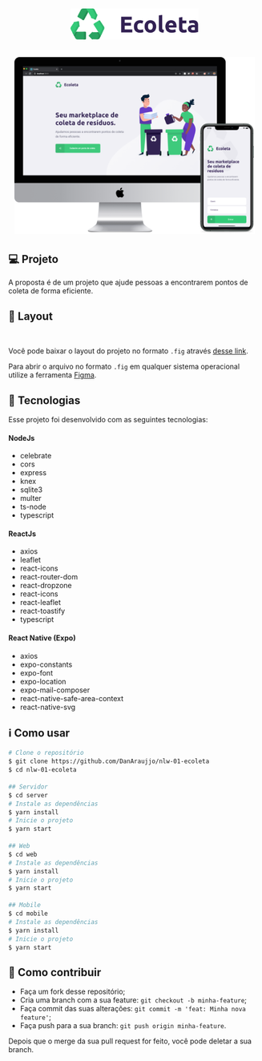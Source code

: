 <h1 align="center">
    <img alt="" title="" src=".github/logo.svg" width="256px" />
    <p>
     <img alt="" title="" src=".github/layout.png"  width="480px"/>
    </p>
</h1>

## 💻 Projeto

A proposta é de um projeto que ajude pessoas a encontrarem pontos de coleta de forma eficiente.

## 🔖 Layout

<img alt="" title="" src=".github/video.gif"  />

Você pode baixar o layout do projeto no formato `.fig` através [desse link](.github/Ecoleta.fig).

Para abrir o arquivo no formato `.fig` em qualquer sistema operacional utilize a ferramenta [Figma](https://figma.com).

## :rocket: Tecnologias

Esse projeto foi desenvolvido com as seguintes tecnologias:

#### NodeJs

- celebrate
- cors
- express
- knex
- sqlite3
- multer
- ts-node
- typescript

#### ReactJs

- axios
- leaflet
- react-icons
- react-router-dom
- react-dropzone
- react-icons
- react-leaflet
- react-toastify
- typescript

#### React Native (Expo)

- axios
- expo-constants
- expo-font
- expo-location
- expo-mail-composer
- react-native-safe-area-context
- react-native-svg

## :information_source: Como usar

```bash
# Clone o repositório
$ git clone https://github.com/DanAraujjo/nlw-01-ecoleta
$ cd nlw-01-ecoleta

## Servidor
$ cd server
# Instale as dependências
$ yarn install
# Inicie o projeto
$ yarn start

## Web
$ cd web
# Instale as dependências
$ yarn install
# Inicie o projeto
$ yarn start

## Mobile
$ cd mobile
# Instale as dependências
$ yarn install
# Inicie o projeto
$ yarn start
```

## 🤔 Como contribuir

- Faça um fork desse repositório;
- Cria uma branch com a sua feature: `git checkout -b minha-feature`;
- Faça commit das suas alterações: `git commit -m 'feat: Minha nova feature'`;
- Faça push para a sua branch: `git push origin minha-feature`.

Depois que o merge da sua pull request for feito, você pode deletar a sua branch.
